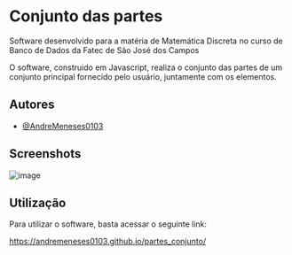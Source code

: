 
# Conjunto das partes
Software desenvolvido para a matéria de Matemática Discreta no curso de Banco de Dados da Fatec de São José dos Campos

O software, construido em Javascript, realiza o conjunto das partes de um conjunto principal fornecido pelo usuário, juntamente com os elementos.


## Autores

- [@AndreMeneses0103](https://github.com/AndreMeneses0103)


## Screenshots

![image](https://github.com/AndreMeneses0103/partes_conjunto/assets/89109574/97e47f02-d874-431c-ae7d-f81c6c073fc8)


## Utilização

Para utilizar o software, basta acessar o seguinte link:

https://andremeneses0103.github.io/partes_conjunto/
    
